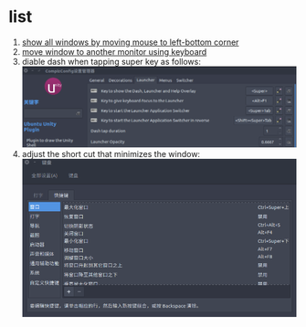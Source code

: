 # list

1. [show all windows by moving mouse to left-bottom corner](https://askubuntu.com/questions/101310/show-all-running-windows-when-moving-mouse-pointer-to-top-left-corner-hotspot)
2. [move window to another monitor using keyboard](https://superuser.com/questions/297819/move-window-to-another-monitor-in-ubuntu-using-keyboard)
3. diable dash when tapping super key as follows:
  ![img](./doc/disable_dash.png)
4. adjust the short cut that minimizes the window:
  ![img](./doc/minimize_window.png)

